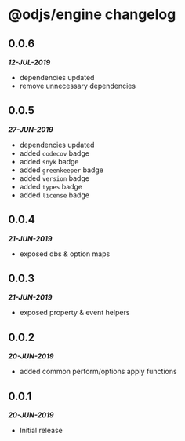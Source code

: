 # @odjs/engine changelog

## 0.0.6

***12-JUL-2019***

* dependencies updated
* remove unnecessary dependencies

## 0.0.5

***27-JUN-2019***

* dependencies updated
* added `codecov` badge
* added `snyk` badge
* added `greenkeeper` badge
* added `version` badge
* added `types` badge
* added `license` badge

## 0.0.4

***21-JUN-2019***

* exposed dbs & option maps

## 0.0.3

***21-JUN-2019***

* exposed property & event helpers

## 0.0.2

***20-JUN-2019***

* added common perform/options apply functions

## 0.0.1

***20-JUN-2019***

* Initial release
